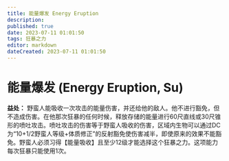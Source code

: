 ```yaml
---
title: 能量爆发 Energy Eruption
description: 
published: true
date: 2023-07-11 01:01:50
tags: 狂暴之力
editor: markdown
dateCreated: 2023-07-11 01:01:50
---
```


# 能量爆发 (Energy Eruption, Su)

**益处：** 野蛮人能吸收一次攻击的能量伤害，并还给他的敌人。他不进行豁免，但不造成伤害。在他那次狂暴的任何时候，释放存储的能量进行60尺直线或30尺锥形的喷吐攻击。喷吐攻击的伤害等于野蛮人吸收的伤害，区域内生物可以通过DC为“10+1/2野蛮人等级+体质修正”的反射豁免使伤害减半，即使原来的效果不能豁免。野蛮人必须习得【能量吸收】且至少12级才能选择这个狂暴之力。这项能力每次狂暴只能使用1次。
